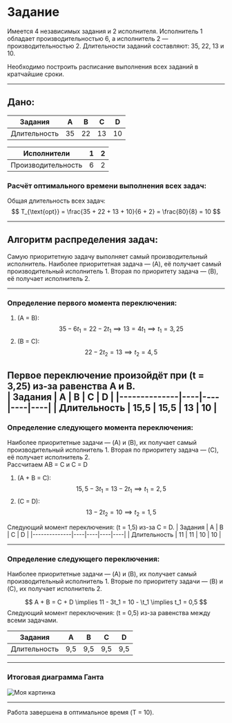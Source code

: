 # Задание  
Имеется 4 независимых задания и 2 исполнителя. Исполнитель 1 обладает производительностью 6, а исполнитель 2 — производительностью 2. Длительности заданий составляют: 35, 22, 13 и 10.  

Необходимо построить расписание выполнения всех заданий в кратчайшие сроки.  

---

## Дано:  

| Задания      | A  | B  | C  | D  |
|--------------|----|----|----|----|
| Длительность | 35 | 22 | 13 | 10 |

| Исполнители  | 1  | 2  |
|--------------|----|----|
| Производительность | 6  | 2  |

### Расчёт оптимального времени выполнения всех задач:  

Общая длительность всех задач:  
$$
T_{\text{opt}} = \frac{35 + 22 + 13 + 10}{6 + 2} = \frac{80}{8} = 10
$$

---

## Алгоритм распределения задач:  
Самую приоритетную задачу выполняет самый производительный исполнитель.
Наиболее приоритетная задача — (A), её получает самый производительный исполнитель 1. Вторая по приоритету задача — (B), её получает исполнитель 2.  

---

### Определение первого момента переключения:  

1. (A = B):  
$$
35 - 6t_1 = 22 - 2t_1 \implies 13 = 4t_1 \implies t_1 = 3,25
$$
2. (B = C):  
$$
22 - 2t_2 = 13 \implies t_2 = 4,5
$$

Первое переключение произойдёт при (t = 3,25) из-за равенства A и B.  
| Задания      | A  | B  | C  | D  |
|--------------|----|----|----|----|
| Длительность | 15,5 | 15,5 | 13 | 10 |
---

### Определение следующего момента переключения:  
Наиболее приоритетные задачи — (A) и (B), их получает самый производительный исполнитель 1. Вторая по приоритету задача — (C), её получает исполнитель 2.  
Рассчитаем AB = C и C = D
1. (A + B = C):  
$$
15,5 - 3t_1 = 13 - 2t_1 \implies t_1 = 2,5
$$
2. (C = D):  
$$
13 - 2t_2 = 10 \implies t_2 = 1,5
$$ 

Следующий момент переключения: (t = 1,5) из-за C = D. 
| Задания      | A  | B  | C  | D  |
|--------------|----|----|----|----|
| Длительность | 11 | 11 | 10 | 10 |

---

### Определение следующего переключения:  
Наиболее приоритетные задачи — (A) и (B), их получает самый производительный исполнитель 1. Вторые по приоритету задачи — (B) и (C), их получает исполнитель 2.  

$$
A + B = C + D \implies 11 - 3t_1 = 10 - \t_1 \implies t_1 = 0,5
$$
Следующий момент переключения: (t = 0,5) из-за равенства между всеми задачами. 

| Задания      | A  | B  | C  | D  |
|--------------|----|----|----|----|
| Длительность | 9,5 | 9,5 | 9,5 | 9,5 |

---

### Итоговая диаграмма Ганта  

![Моя картинка](алг_мих_5.jpg)

---

Работа завершена в оптимальное время (T = 10).